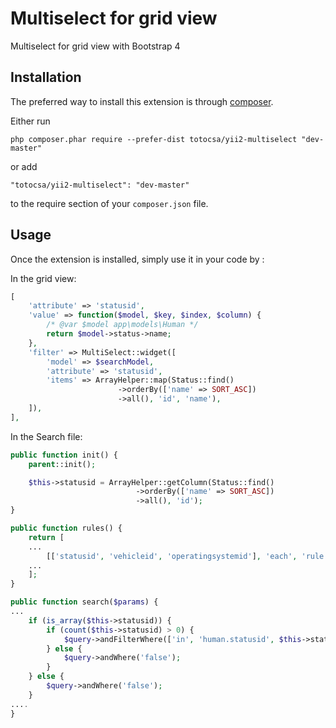 Multiselect for grid view
=========================
Multiselect for grid view with Bootstrap 4

Installation
------------

The preferred way to install this extension is through [composer](http://getcomposer.org/download/).

Either run

```
php composer.phar require --prefer-dist totocsa/yii2-multiselect "dev-master"
```

or add

```
"totocsa/yii2-multiselect": "dev-master"
```

to the require section of your `composer.json` file.


Usage
-----

Once the extension is installed, simply use it in your code by  :

In the grid view:
```php
[
    'attribute' => 'statusid',
    'value' => function($model, $key, $index, $column) {
        /* @var $model app\models\Human */
        return $model->status->name;
    },
    'filter' => MultiSelect::widget([
        'model' => $searchModel,
        'attribute' => 'statusid',
        'items' => ArrayHelper::map(Status::find()
                        ->orderBy(['name' => SORT_ASC])
                        ->all(), 'id', 'name'),
    ]),
],
```

In the Search file:
```php
public function init() {
    parent::init();

    $this->statusid = ArrayHelper::getColumn(Status::find()
                            ->orderBy(['name' => SORT_ASC])
                            ->all(), 'id');
}

public function rules() {
    return [
    ...
        [['statusid', 'vehicleid', 'operatingsystemid'], 'each', 'rule' => ['integer']],
    ...
    ];
}

public function search($params) {
...
    if (is_array($this->statusid)) {
        if (count($this->statusid) > 0) {
            $query->andFilterWhere(['in', 'human.statusid', $this->statusid]);
        } else {
            $query->andWhere('false');
        }
    } else {
        $query->andWhere('false');
    }
....
}
```